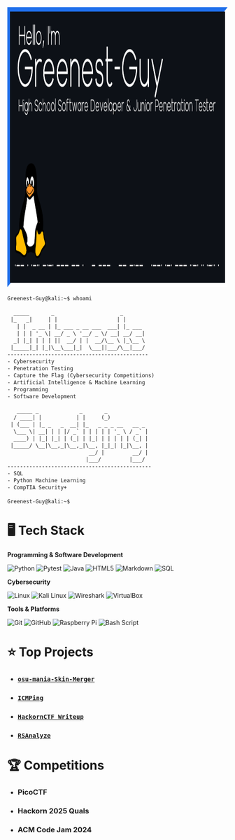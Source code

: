<img width="1280" height="640" alt="Profile Banner" src="https://github.com/Greenest-Guy/Greenest-Guy/raw/main/profile_banner.png"/>

```
Greenest-Guy@kali:~$ whoami

  _____       _                     _       
 |_   _|     | |                   | |      
   | |  _ __ | |_ ___ _ __ ___  ___| |_ ___ 
   | | | '_ \| __/ _ \ '__/ _ \/ __| __/ __|
  _| |_| | | | ||  __/ | |  __/\__ \ |_\__ \
 |_____|_| |_|\__\___|_|  \___||___/\__|___/                                                                                             
---------------------------------------------
- Cybersecurity
- Penetration Testing
- Capture the Flag (Cybersecurity Competitions)
- Artificial Intelligence & Machine Learning
- Programming
- Software Development

   _____ _             _       _             
  / ____| |           | |     (_)            
 | (___ | |_ _   _  __| |_   _ _ _ __   __ _ 
  \___ \| __| | | |/ _` | | | | | '_ \ / _` |
  ____) | |_| |_| | (_| | |_| | | | | | (_| |
 |_____/ \__|\__,_|\__,_|\__, |_|_| |_|\__, |
                          __/ |         __/ |
                         |___/         |___/
----------------------------------------------
- SQL
- Python Machine Learning
- CompTIA Security+

Greenest-Guy@kali:~$                                        
```

# 🖥️ Tech Stack
**Programming & Software Development**

![Python](https://img.shields.io/badge/python-3670A0?style=for-the-badge&logo=python&logoColor=ffdd54) 
![Pytest](https://img.shields.io/badge/Pytest-0A9EDC?style=for-the-badge&logo=pytest&logoColor=white)
![Java](https://img.shields.io/badge/java-%23ED8B00.svg?style=for-the-badge&logo=openjdk&logoColor=white)
![HTML5](https://img.shields.io/badge/html5-%23E34F26.svg?style=for-the-badge&logo=html5&logoColor=white)
![Markdown](https://img.shields.io/badge/markdown-%23000000.svg?style=for-the-badge&logo=markdown&logoColor=white) 
![SQL](https://img.shields.io/badge/SQL-Beginner-003B57?style=for-the-badge&logo=sqlite&logoColor=white)

**Cybersecurity**

![Linux](https://img.shields.io/badge/Linux-FFD700?style=for-the-badge&logo=linux&logoColor=black) 
![Kali Linux](https://img.shields.io/badge/Kali_Linux-191970?style=for-the-badge&logo=kalilinux&logoColor=white)
![Wireshark](https://img.shields.io/badge/Wireshark-6495ED?style=for-the-badge&logo=wireshark&logoColor=white)
![VirtualBox](https://img.shields.io/badge/VirtualBox-183A61?style=for-the-badge&logo=virtualbox&logoColor=white)

**Tools & Platforms**

![Git](https://img.shields.io/badge/git-%23F05033.svg?style=for-the-badge&logo=git&logoColor=white) 
![GitHub](https://img.shields.io/badge/github-%23121011.svg?style=for-the-badge&logo=github&logoColor=white)
![Raspberry Pi](https://img.shields.io/badge/-Raspberry_Pi-C51A4A?style=for-the-badge&logo=Raspberry-Pi)
![Bash Script](https://img.shields.io/badge/bash_script-Beginner-%23121011.svg?style=for-the-badge&logo=gnu-bash&logoColor=white) 

# ⭐ Top Projects
- ### [`osu-mania-Skin-Merger`](https://github.com/Greenest-Guy/osu-mania-Skin-Merger)
- ### [`ICMPing`](https://github.com/Greenest-Guy/ICMPing)
- ### [`HackornCTF Writeup`](https://github.com/Greenest-Guy/HackornCTF-Writeup)
- ### [`RSAnalyze`](https://github.com/Greenest-Guy/RSAnalyze)

# 🏆 Competitions
- ### PicoCTF
- ### Hackorn 2025 Quals
- ### ACM Code Jam 2024

